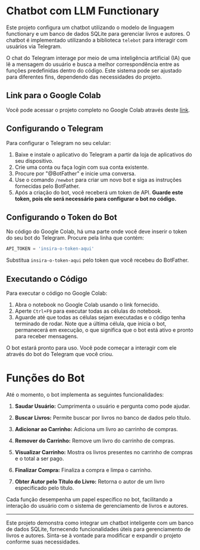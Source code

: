 # Chatbot com LLM Functionary

Este projeto configura um chatbot utilizando o modelo de linguagem functionary e um banco de dados SQLite para gerenciar livros e autores. O chatbot é implementado utilizando a biblioteca `telebot` para interagir com usuários via Telegram.

O chat do Telegram interage por meio de uma inteligência artificial (IA) que lê a mensagem do usuário e busca a melhor correspondência entre as funções predefinidas dentro do código. Este sistema pode ser ajustado para diferentes fins, dependendo das necessidades do projeto.


## Link para o Google Colab

Você pode acessar o projeto completo no Google Colab através deste [link](https://colab.research.google.com/drive/1UEKwRdVjj-QOFQ9mst3jLB5ATZeKV_vR#scrollTo=9sWGWwgcSaXq).

## Configurando o Telegram

Para configurar o Telegram no seu celular:

1. Baixe e instale o aplicativo do Telegram a partir da loja de aplicativos do seu dispositivo.
2. Crie uma conta ou faça login com sua conta existente.
3. Procure por "@BotFather" e inicie uma conversa.
4. Use o comando `/newbot` para criar um novo bot e siga as instruções fornecidas pelo BotFather.
5. Após a criação do bot, você receberá um token de API. **Guarde este token, pois ele será necessário para configurar o bot no código.**

## Configurando o Token do Bot

No código do Google Colab, há uma parte onde você deve inserir o token do seu bot do Telegram. Procure pela linha que contém:

```python
API_TOKEN = 'insira-o-token-aqui'
```

Substitua `insira-o-token-aqui` pelo token que você recebeu do BotFather.

## Executando o Código

Para executar o código no Google Colab:

1. Abra o notebook no Google Colab usando o link fornecido.
2. Aperte `Ctrl+F9` para executar todas as células do notebook.
3. Aguarde até que todas as células sejam executadas e o código tenha terminado de rodar. Note que a última célula, que inicia o bot, permanecerá em execução, o que significa que o bot está ativo e pronto para receber mensagens.

O bot estará pronto para uso. Você pode começar a interagir com ele através do bot do Telegram que você criou.

# Funções do Bot

Até o momento, o bot implementa as seguintes funcionalidades:

1. **Saudar Usuário:** Cumprimenta o usuário e pergunta como pode ajudar.

2. **Buscar Livros:** Permite buscar por livros no banco de dados pelo título.

3. **Adicionar ao Carrinho:** Adiciona um livro ao carrinho de compras.

4. **Remover do Carrinho:** Remove um livro do carrinho de compras.

5. **Visualizar Carrinho:** Mostra os livros presentes no carrinho de compras e o total a ser pago.

6. **Finalizar Compra:** Finaliza a compra e limpa o carrinho.

7. **Obter Autor pelo Título do Livro:** Retorna o autor de um livro especificado pelo título.

Cada função desempenha um papel específico no bot, facilitando a interação do usuário com o sistema de gerenciamento de livros e autores.

---

Este projeto demonstra como integrar um chatbot inteligente com um banco de dados SQLite, fornecendo funcionalidades úteis para gerenciamento de livros e autores. Sinta-se à vontade para modificar e expandir o projeto conforme suas necessidades.
